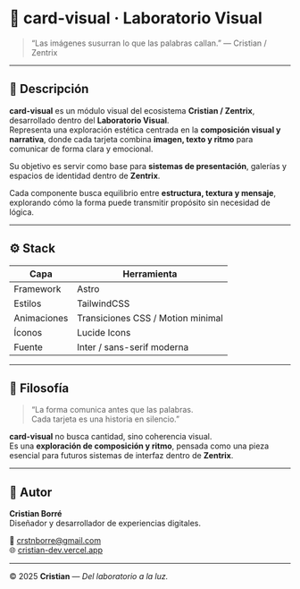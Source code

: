 # 🎨 card-visual · Laboratorio Visual

> “Las imágenes susurran lo que las palabras callan.”
> — Cristian / Zentrix

---

## 🌙 Descripción

**card-visual** es un módulo visual del ecosistema **Cristian / Zentrix**, desarrollado dentro del **Laboratorio Visual**.  
Representa una exploración estética centrada en la **composición visual y narrativa**, donde cada tarjeta combina **imagen, texto y ritmo** para comunicar de forma clara y emocional.

Su objetivo es servir como base para **sistemas de presentación**, galerías y espacios de identidad dentro de **Zentrix**.

Cada componente busca equilibrio entre **estructura, textura y mensaje**, explorando cómo la forma puede transmitir propósito sin necesidad de lógica.

---

## ⚙️ Stack

| Capa | Herramienta |
|------|--------------|
| Framework | Astro |
| Estilos | TailwindCSS |
| Animaciones | Transiciones CSS / Motion minimal |
| Íconos | Lucide Icons |
| Fuente | Inter / sans-serif moderna |

---

## 🧩 Filosofía

> “La forma comunica antes que las palabras.  
> Cada tarjeta es una historia en silencio.”

**card-visual** no busca cantidad, sino coherencia visual.  
Es una **exploración de composición y ritmo**, pensada como una pieza esencial para futuros sistemas de interfaz dentro de **Zentrix**.

---

## 🌌 Autor

**Cristian Borré**  
Diseñador y desarrollador de experiencias digitales.  

📩 [crstnborre@gmail.com](mailto:crstnborre@gmail.com)  
🌐 [cristian-dev.vercel.app](https://cristian-dev.vercel.app)  

---

© 2025 **Cristian** — *Del laboratorio a la luz.*
